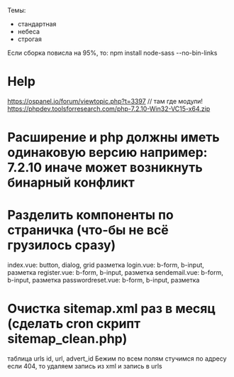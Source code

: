 Темы:
- стандартная
- небеса
- строгая

Если сборка повисла на 95%, то: npm install node-sass --no-bin-links

# Help
https://ospanel.io/forum/viewtopic.php?t=3397
// там где модули!
https://phpdev.toolsforresearch.com/php-7.2.10-Win32-VC15-x64.zip

# Расширение и php должны иметь одинаковую версию например: 7.2.10 иначе может возникнуть бинарный конфликт

# Разделить компоненты по страничка (что-бы не всё грузилось сразу)
index.vue: button, dialog, grid разметка
login.vue: b-form, b-input, разметка
register.vue: b-form, b-input, разметка
sendemail.vue: b-form, b-input, разметка
passwordreset.vue: b-form, b-input, разметка

# Очистка sitemap.xml раз в месяц (сделать cron скрипт sitemap_clean.php)
таблица urls
id, url, advert_id
Бежим по всем полям стучимся по адресу если 404, то удаляем запись из хml и запись в urls


